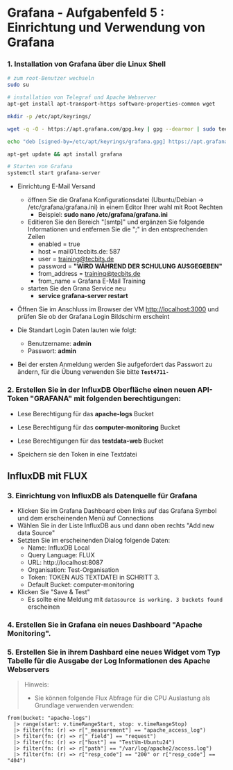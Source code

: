 # Grafana - Aufgabenfeld 5 : Einrichtung und Verwendung von Grafana

### 1. Installation von Grafana über die Linux Shell

```bash
# zum root-Benutzer wechseln
sudo su

# installation von Telegraf und Apache Webserver
apt-get install apt-transport-https software-properties-common wget

mkdir -p /etc/apt/keyrings/

wget -q -O - https://apt.grafana.com/gpg.key | gpg --dearmor | sudo tee /etc/apt/keyrings/grafana.gpg > /dev/null

echo "deb [signed-by=/etc/apt/keyrings/grafana.gpg] https://apt.grafana.com stable main" | sudo tee -a /etc/apt/sources.list.d/grafana.list

apt-get update && apt install grafana

# Starten von Grafana
systemctl start grafana-server
```
- Einrichtung E-Mail Versand
  - öffnen Sie die Grafana Konfigurationsdatei (Ubuntu/Debian -> /etc/grafana/grafana.ini) in einem Editor Ihrer wahl mit Root Rechten
    - Beispiel: **sudo nano /etc/grafana/grafana.ini**
  - Editieren Sie den Bereich "[smtp]" und ergänzen Sie folgende Informationen und entfernen Sie die ";" in den entsprechenden Zeilen
    -  enabled = true
    -  host = mail01.tecbits.de: 587
    -  user = training@tecbits.de
    -  password = **"WIRD WÄHREND DER SCHULUNG AUSGEGEBEN"**
    -  from_address = training@tecbits.de
    -  from_name = Grafana E-Mail Training
  - starten Sie den Grana Service neu
    - **service grafana-server restart**

- Öffnen Sie im Anschluss im Browser der VM [http://localhost:3000](http://localhost:3000) und prüfen Sie ob der Grafana Login Bildschirm erscheint
- Die Standart Login Daten lauten wie folgt:
    - Benutzername: **admin**
    - Passwort: **admin**
- Bei der ersten Anmeldung werden Sie aufgefordert das Passwort zu ändern, für die Übung verwenden Sie bitte **``Test4711-``**

### 2. Erstellen Sie in der InfluxDB Oberfläche einen neuen API-Token "GRAFANA" mit folgenden berechtigungen:
- Lese Berechtigung für das **apache-logs** Bucket
- Lese Berechtigung für das **computer-monitoring** Bucket
- Lese Berechtigungen für das **testdata-web** Bucket

- Speichern sie den Token in eine Textdatei

## InfluxDB mit FLUX 

### 3. Einrichtung von InfluxDB als Datenquelle für Grafana
- Klicken Sie im Grafana Dashboard oben links auf das Grafana Symbol und dem erscheinenden Menü auf Connections
- Wählen Sie in der Liste InfluxDB aus und dann oben rechts "Add new data Source"
- Setzten Sie im erscheinenden Dialog folgende Daten:
    - Name: InfluxDB Local
    - Query Language: FLUX
    - URL: http://localhost:8087
    - Organisation: Test-Organisation
    - Token: TOKEN AUS TEXTDATEI in SCHRITT 3.
    - Default Bucket: computer-monitoring
- Klicken Sie "Save & Test"
    - Es sollte eine Meldung mit ``datasource is working. 3 buckets found`` erscheinen

### 4. Erstellen Sie in Grafana ein neues Dashboard "Apache Monitoring".

### 5. Erstellen Sie in ihrem Dashbard eine neues Widget vom Typ Tabelle für die Ausgabe der Log Informationen des Apache Webservers

> Hinweis:
> - Sie können folgende Flux Abfrage für die CPU Auslastung als Grundlage verwenden verwenden:
```
from(bucket: "apache-logs")
  |> range(start: v.timeRangeStart, stop: v.timeRangeStop)
  |> filter(fn: (r) => r["_measurement"] == "apache_access_log")
  |> filter(fn: (r) => r["_field"] == "request")
  |> filter(fn: (r) => r["host"] == "TestVm-Ubuntu24")
  |> filter(fn: (r) => r["path"] == "/var/log/apache2/access.log")
  |> filter(fn: (r) => r["resp_code"] == "200" or r["resp_code"] == "404")
```
